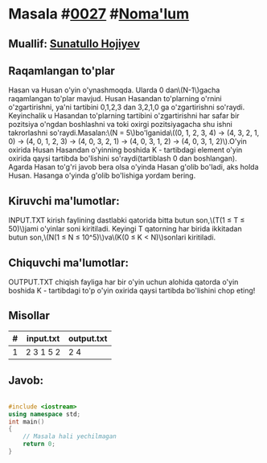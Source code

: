 
<h1>Masala #<a href="https://robocontest.uz/tasks/0027">0027</a> #<a href="https://robocontest.uz/tasks?category=1">Noma'lum</a></h1>
<h2> Muallif: <a href="https://robocontest.uz/profile/sunnat">Sunatullo Hojiyev</a></h2>
<h2>Raqamlangan to'plar</h2>
<p>Hasan va Husan o'yin o'ynashmoqda. Ularda 0 dan\(N-1\)gacha raqamlangan to'plar mavjud. Husan Hasandan to'plarning o'rnini o'zgartirishni, ya'ni tartibini 0,1,2,3 dan 3,2,1,0 ga o'zgartirishni so'raydi. Keyinchalik u Hasandan to'plarning tartibini o'zgartirishni har safar bir pozitsiya o'ngdan boshlashni va toki oxirgi pozitsiyagacha shu ishni takrorlashni so'raydi.Masalan:\(N = 5\)bo'lganida\((0, 1, 2, 3, 4) → (4, 3, 2, 1, 0) → (4, 0, 1, 2, 3) → (4, 0, 3, 2, 1) → (4, 0, 3, 1, 2) → (4, 0, 3, 1, 2)\).O'yin oxirida Husan Hasandan o'yinning boshida K - tartibdagi element o'yin oxirida qaysi tartibda bo'lishini so'raydi(tartiblash 0 dan boshlangan). Agarda Hasan to'g'ri javob bera olsa o'yinda Hasan g'olib bo'ladi, aks holda Husan. Hasanga o'yinda g'olib bo'lishiga yordam bering.</p>
<h2>Kiruvchi ma'lumotlar:</h2>
<p>INPUT.TXT kirish faylining dastlabki qatorida bitta butun son,\(T(1 ≤ T ≤ 50)\)jami o'yinlar soni kiritiladi. Keyingi T qatorning har birida ikkitadan butun son,\(N(1 ≤ N ≤ 10^5)\)va\(K(0 ≤ K < N)\)sonlari kiritiladi.</p>
<h2>Chiquvchi ma'lumotlar:</h2>
<p>OUTPUT.TXT chiqish fayliga har bir o'yin uchun alohida qatorda o'yin boshida K - tartibdagi to'p o'yin oxirida qaysi tartibda bo'lishini chop eting!</p>
<h2>Misollar</h2>
<table>
    <thead>
        <tr>
            <th>#</th>
            <th>input.txt</th>
            <th>output.txt</th>
        </tr>
    </thead>
    <tbody>
            <tr>
                <td>1</td>
                <td>2
3 1
5 2</td>
                <td>2
4</td>
            </tr>
    </tbody>
    </table>
    
<h2>Javob:</h2>

######
```cpp
#include <iostream>
using namespace std;
int main()
{
    // Masala hali yechilmagan
    return 0;
}
```
